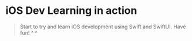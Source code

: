 # iOS Dev Learning in action
> Start to try and learn iOS development using Swift and SwiftUI. Have fun! ^ ^